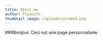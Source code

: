 ```yaml
---
title: About me
author: FleauxTV
thumbnail image: /uploads/unnamed.png
---
```

###Bonjour.
Ceci est une page personnalisée.